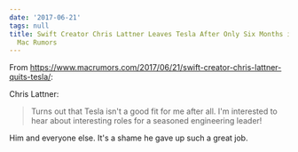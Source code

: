 ```yaml
---
date: '2017-06-21'
tags: null
title: Swift Creator Chris Lattner Leaves Tesla After Only Six Months in the Job -
  Mac Rumors
---
```


From https://www.macrumors.com/2017/06/21/swift-creator-chris-lattner-quits-tesla/:

Chris Lattner:

>Turns out that Tesla isn't a good fit for me after all. I'm interested to hear about interesting roles for a seasoned engineering leader!

Him and everyone else. It's a shame he gave up such a great job.
